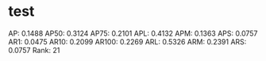 # test

AP: 0.1488
AP50: 0.3124
AP75: 0.2101
APL: 0.4132
APM: 0.1363
APS: 0.0757
AR1: 0.0475
AR10: 0.2099
AR100: 0.2269
ARL: 0.5326
ARM: 0.2391
ARS: 0.0757
Rank: 21